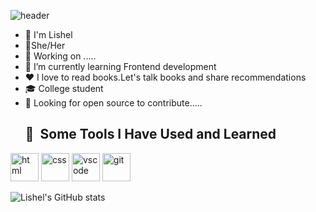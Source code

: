 ![header](https://capsule-render.vercel.app/api?type=venom&text=Hey%20everyone&fontSize=60&animation=fadeIn)



  
* 👋 I'm Lishel
* 👩She/Her
* 🚀 Working on .....
* 🌱 I’m currently learning Frontend development
* ❤️ I love to read books.Let's talk books and share recommendations
* 🎓 College student
* 🤔 Looking for open source to contribute.....
  <h2> 🚀 &nbsp;Some Tools I Have Used and Learned</h2>
<p align="left">
<img src="https://cdn1.iconfinder.com/data/icons/logotypes/32/badge-html-5-128.png" alt="html" width="45" height="45"/>
<img src="https://cdn.jsdelivr.net/gh/devicons/devicon/icons/css3/css3-original.svg" alt="css" width="45" height="45"/>
<img src="https://cdn.jsdelivr.net/gh/devicons/devicon/icons/vscode/vscode-original.svg" alt="vscode" width="45" height="45"/>
<img src="https://cdn.jsdelivr.net/gh/devicons/devicon/icons/git/git-plain.svg" alt="git" width="45" height="45"/>
</p>


![Lishel's GitHub stats](https://github-readme-stats.vercel.app/api?username=lishellobo&show_icons=true&theme=chartreuse-dark)

  

<!---
lishellobo/lishellobo is a ✨ special ✨ repository because its `README.md` (this file) appears on your GitHub profile.
You can click the Preview link to take a look at your changes.
--->
